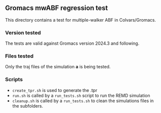 ## Gromacs mwABF regression test

This directory contains a test for multiple-walker ABF in Colvars/Gromacs.


### Version tested

The tests are valid against Gromacs version 2024.3 and following.


### Files tested

Only the traj files of the simulation **a** is being tested.


### Scripts

  - `create_tpr.sh` is used to generate the .tpr
  - `run.sh` is called by a `run_tests.sh` script to run the REMD simulation
  - `cleanup.sh` is called by a `run_tests.sh` to clean the simulations files in the subfolders.
